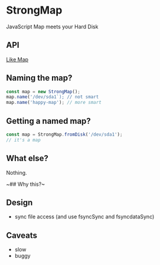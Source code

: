 # StrongMap

JavaScript Map meets your Hard Disk

## API

[Like Map](https://developer.mozilla.org/en-US/docs/Web/JavaScript/Reference/Global_Objects/Map)

## Naming the map?

```js
const map = new StrongMap();
map.name('/dev/sda1`); // not smart
map.name('happy-map'); // more smart
```

## Getting a named map?

```js
const map = StrongMap.fromDisk('/dev/sda1');
// it's a map
```

## What else?

Nothing. 

~## Why this?~

## Design

- sync file access (and use fsyncSync and fsyncdataSync)

## Caveats

- slow
- buggy

